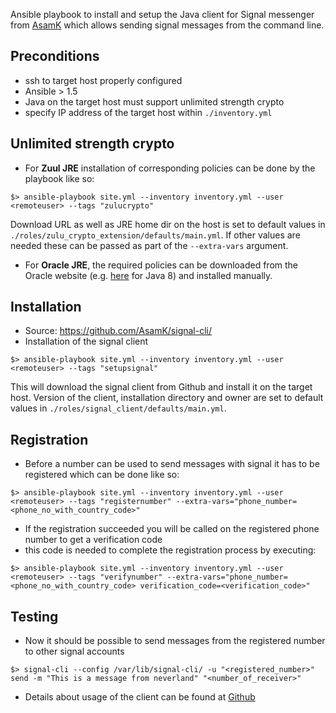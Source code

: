 Ansible playbook to install and setup the Java client for Signal messenger from [AsamK](https://github.com/AsamK/signal-cli/) which allows sending signal messages from the command line.


## Preconditions
- ssh to target host properly configured
- Ansible > 1.5
- Java on the target host must support unlimited strength crypto
- specify IP address of the target host within `./inventory.yml`

## Unlimited strength crypto
- For **Zuul JRE** installation of corresponding policies can be done by the playbook like so:
```
$> ansible-playbook site.yml --inventory inventory.yml --user <remoteuser> --tags "zulucrypto"
```
Download URL as well as JRE home dir on the host is set to default values in `./roles/zulu_crypto_extension/defaults/main.yml`. If other values are needed these can be passed as part of the `--extra-vars` argument.


- For **Oracle JRE**, the required policies can be downloaded from
the Oracle website (e.g. [here](https://www.oracle.com/technetwork/java/javase/downloads/jce8-download-2133166.html) for Java 8) and installed manually.

## Installation  
- Source: https://github.com/AsamK/signal-cli/
- Installation of the signal client
```
$> ansible-playbook site.yml --inventory inventory.yml --user <remoteuser> --tags "setupsignal"
```
This will download the signal client from Github and install it on the target host. Version of the client, installation directory and owner are set to default values in `./roles/signal_client/defaults/main.yml`.

## Registration
- Before a number can be used to send messages with signal it has to be registered which can be done like so:
```
$> ansible-playbook site.yml --inventory inventory.yml --user <remoteuser> --tags "registernumber" --extra-vars="phone_number=<phone_no_with_country_code>"
```  
- If the registration succeeded you will be called on the registered phone number to get a verification code
- this code is needed to complete the registration process by executing:
```
$> ansible-playbook site.yml --inventory inventory.yml --user <remoteuser> --tags "verifynumber" --extra-vars="phone_number=<phone_no_with_country_code> verification_code=<verification_code>"
```  

## Testing
- Now it should be possible to send messages from the registered number to other signal accounts
```
$> signal-cli --config /var/lib/signal-cli/ -u "<registered_number>" send -m "This is a message from neverland" "<number_of_receiver>"
```  
- Details about usage of the client can be found at [Github](https://github.com/AsamK/signal-cli/) 

